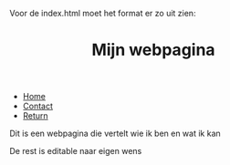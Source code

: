 Voor de index.html moet het format er zo uit zien:

<!DOCTYPE HTML>
<html lang="nl">
    <head>
        <meta charset="utf-8">
        <!--mainstyle.css en favicon.png moeten zo worden toegevoegd anders klopt de style niet met de rest van de pagina's-->
        <link rel="stylesheet" type="text/css" href="../../mainstyle.css">
        <link rel="icon" type="image/png" href="../../images/favicon.png">
        <title>Mijn portfolio</title>
    </head>
    <body>
            <header class="A19-Header">
              <h1>
                Mijn webpagina
             </h1>
            </header>
        <nav class="A19-nav">
              <ul>
                  <li><a href="index.html">Home </a></li>
                  <li><a href="contact.html">Contact </a></li> <!--voorbeeld hoe je pagina's toevoegd-->
                  <li><a href="../../index.html">Return</a></li>
                </ul>
           </nav>
        <p>Dit is een webpagina die vertelt wie ik ben en wat ik kan</p>
    </body>
</html>


De rest is editable naar eigen wens
